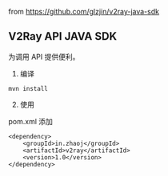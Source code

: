 from https://github.com/glzjin/v2ray-java-sdk

## V2Ray API JAVA SDK

为调用 API 提供便利。

1. 编译

```
mvn install
```

2. 使用

pom.xml 添加

```
<dependency>
    <groupId>in.zhaoj</groupId>
    <artifactId>v2ray</artifactId>
    <version>1.0</version>
</dependency>
```

